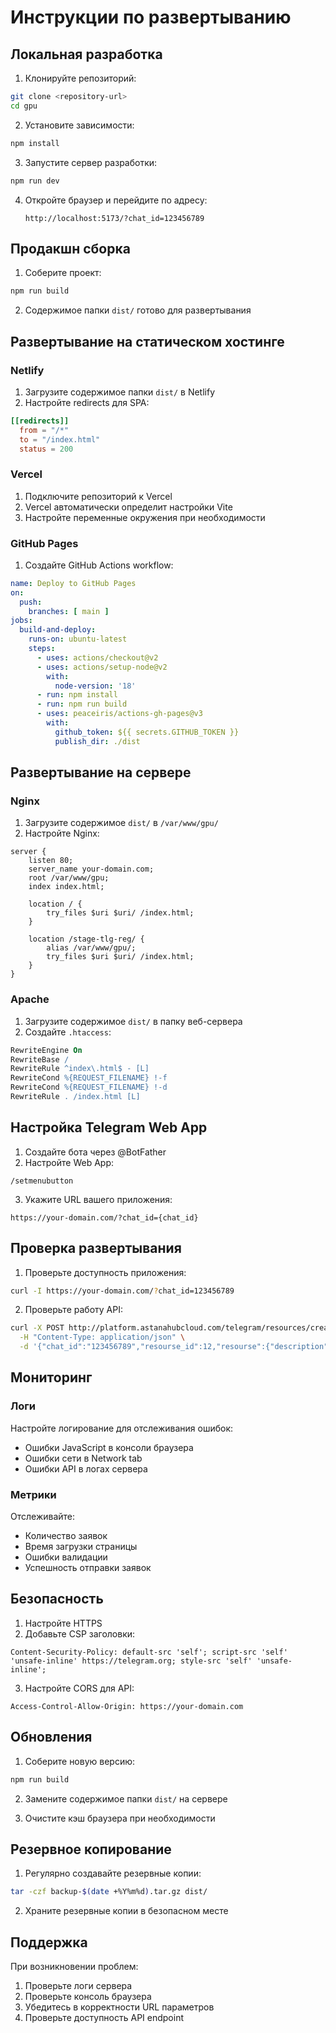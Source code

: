 # Инструкции по развертыванию

## Локальная разработка

1. Клонируйте репозиторий:
```bash
git clone <repository-url>
cd gpu
```

2. Установите зависимости:
```bash
npm install
```

3. Запустите сервер разработки:
```bash
npm run dev
```

4. Откройте браузер и перейдите по адресу:
   ```
   http://localhost:5173/?chat_id=123456789
   ```

## Продакшн сборка

1. Соберите проект:
```bash
npm run build
```

2. Содержимое папки `dist/` готово для развертывания

## Развертывание на статическом хостинге

### Netlify
1. Загрузите содержимое папки `dist/` в Netlify
2. Настройте redirects для SPA:
```toml
[[redirects]]
  from = "/*"
  to = "/index.html"
  status = 200
```

### Vercel
1. Подключите репозиторий к Vercel
2. Vercel автоматически определит настройки Vite
3. Настройте переменные окружения при необходимости

### GitHub Pages
1. Создайте GitHub Actions workflow:
```yaml
name: Deploy to GitHub Pages
on:
  push:
    branches: [ main ]
jobs:
  build-and-deploy:
    runs-on: ubuntu-latest
    steps:
      - uses: actions/checkout@v2
      - uses: actions/setup-node@v2
        with:
          node-version: '18'
      - run: npm install
      - run: npm run build
      - uses: peaceiris/actions-gh-pages@v3
        with:
          github_token: ${{ secrets.GITHUB_TOKEN }}
          publish_dir: ./dist
```

## Развертывание на сервере

### Nginx
1. Загрузите содержимое `dist/` в `/var/www/gpu/`
2. Настройте Nginx:
```nginx
server {
    listen 80;
    server_name your-domain.com;
    root /var/www/gpu;
    index index.html;

    location / {
        try_files $uri $uri/ /index.html;
    }

    location /stage-tlg-reg/ {
        alias /var/www/gpu/;
        try_files $uri $uri/ /index.html;
    }
}
```

### Apache
1. Загрузите содержимое `dist/` в папку веб-сервера
2. Создайте `.htaccess`:
```apache
RewriteEngine On
RewriteBase /
RewriteRule ^index\.html$ - [L]
RewriteCond %{REQUEST_FILENAME} !-f
RewriteCond %{REQUEST_FILENAME} !-d
RewriteRule . /index.html [L]
```

## Настройка Telegram Web App

1. Создайте бота через @BotFather
2. Настройте Web App:
```
/setmenubutton
```

3. Укажите URL вашего приложения:
```
https://your-domain.com/?chat_id={chat_id}
```

## Проверка развертывания

1. Проверьте доступность приложения:
```bash
curl -I https://your-domain.com/?chat_id=123456789
```

2. Проверьте работу API:
```bash
curl -X POST http://platform.astanahubcloud.com/telegram/resources/create/end \
  -H "Content-Type: application/json" \
  -d '{"chat_id":"123456789","resourse_id":12,"resourse":{"description":"test"}}'
```

## Мониторинг

### Логи
Настройте логирование для отслеживания ошибок:
- Ошибки JavaScript в консоли браузера
- Ошибки сети в Network tab
- Ошибки API в логах сервера

### Метрики
Отслеживайте:
- Количество заявок
- Время загрузки страницы
- Ошибки валидации
- Успешность отправки заявок

## Безопасность

1. Настройте HTTPS
2. Добавьте CSP заголовки:
```
Content-Security-Policy: default-src 'self'; script-src 'self' 'unsafe-inline' https://telegram.org; style-src 'self' 'unsafe-inline';
```

3. Настройте CORS для API:
```
Access-Control-Allow-Origin: https://your-domain.com
```

## Обновления

1. Соберите новую версию:
```bash
npm run build
```

2. Замените содержимое папки `dist/` на сервере

3. Очистите кэш браузера при необходимости

## Резервное копирование

1. Регулярно создавайте резервные копии:
```bash
tar -czf backup-$(date +%Y%m%d).tar.gz dist/
```

2. Храните резервные копии в безопасном месте

## Поддержка

При возникновении проблем:
1. Проверьте логи сервера
2. Проверьте консоль браузера
3. Убедитесь в корректности URL параметров
4. Проверьте доступность API endpoint 